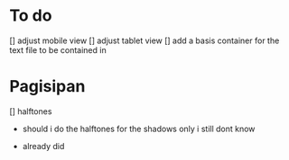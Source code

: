 # To do

[] adjust mobile view
[] adjust tablet view
[] add a basis container for the text file to be contained in

# Pagisipan

[] halftones

- should i do the halftones for the shadows only i still dont know

- already did

